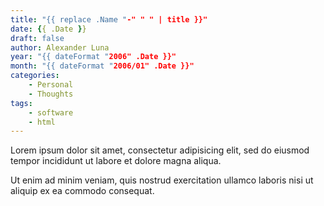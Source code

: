 ```yaml
---
title: "{{ replace .Name "-" " " | title }}"
date: {{ .Date }}
draft: false
author: Alexander Luna
year: "{{ dateFormat "2006" .Date }}"
month: "{{ dateFormat "2006/01" .Date }}"
categories:
    - Personal
    - Thoughts
tags:
    - software
    - html
---
```


Lorem ipsum dolor sit amet, consectetur adipisicing elit, sed do eiusmod
tempor incididunt ut labore et dolore magna aliqua.

<!--more-->

Ut enim ad minim veniam, quis nostrud exercitation ullamco laboris nisi ut
aliquip ex ea commodo consequat.
